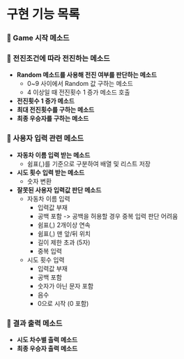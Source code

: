 # 구현 기능 목록
### 🔘 Game 시작 메소드
### 🔘 전진조건에 따라 전진하는 메소드
- **Random 메소드를 사용해 전진 여부를 판단하는 메소드**
    - 0~9 사이에서 Random 값 구하는 메소드
    - 4 이상일 때 전진횟수 1 증가 메소드 호출
- **전진횟수 1 증가 메소드**
- **최대 전진횟수를 구하는 메소드**
- **최종 우승자를 구하는 메소드**
### 🔘 사용자 입력 관련 메소드
- **자동차 이름 입력 받는 메소드**
    - 쉼표(,)를 기준으로 구분하여 배열 및 리스트 저장
- **시도 횟수 입력 받는 메소드**
    - 숫자 변환
- **잘못된 사용자 입력값 판단 메소드**
    - 자동차 이름 입력
        - 입력값 부재
        - 공백 포함 -> 공백을 허용할 경우 중복 입력 판단 어려움
        - 쉼표(,) 2개이상 연속
        - 쉼표(,) 맨 앞/뒤 위치
        - 길이 제한 초과 (5자)
        - 중복 입력
    - 시도 횟수 입력
        - 입력값 부재
        - 공백 포함
        - 숫자가 아닌 문자 포함
        - 음수
        - 0으로 시작 (0 포함)
### 🔘 결과 출력 메소드
- **시도 차수별 출력 메소드**
- **최종 우승자 출력 메소드**